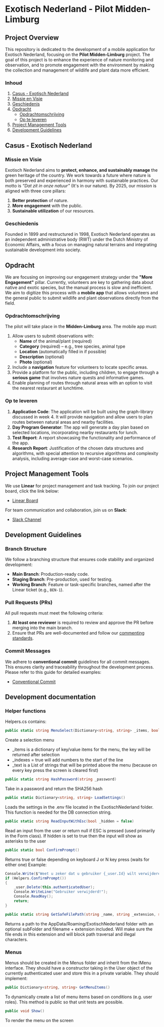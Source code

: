 # Exotisch Nederland - Pilot Midden-Limburg

## Project Overview

This repository is dedicated to the development of a mobile application for Exotisch Nederland, focusing on the **Pilot Midden-Limburg** project. The goal of this project is to enhance the experience of nature monitoring and observation, and to promote engagement with the environment by making the collection and management of wildlife and plant data more efficient.

### Inhoud

1. [Casus - Exotisch Nederland](#casus---exotisch-nederland)
2. [Missie en Visie](#missie-en-visie)
3. [Geschiedenis](#geschiedenis)
4. [Opdracht](#opdracht)
   - [Opdrachtomschrijving](#opdrachtomschrijving)
   - [Op te leveren](#op-te-leveren)
5. [Project Management Tools](#project-management-tools)
6. [Development Guidelines](#development-guidelines)

## Casus - Exotisch Nederland

### Missie en Visie

Exotisch Nederland aims to **protect, enhance, and sustainably manage** the green heritage of the country. We work towards a future where nature is both preserved and experienced in harmony with sustainable practices. Our motto is *“Dat zit in onze natuur”* (It's in our nature). By 2025, our mission is aligned with three core pillars:

1. **Better protection** of nature.
2. **More engagement** with the public.
3. **Sustainable utilization** of our resources.

### Geschiedenis

Founded in 1899 and restructured in 1998, Exotisch Nederland operates as an independent administrative body (RWT) under the Dutch Ministry of Economic Affairs, with a focus on managing natural terrains and integrating sustainable development into society.

## Opdracht

We are focusing on improving our engagement strategy under the **"More Engagement"** pillar. Currently, volunteers are key to gathering data about native and exotic species, but the manual process is slow and inefficient. We aim to digitize this process with a **mobile app** that allows volunteers and the general public to submit wildlife and plant observations directly from the field.

### Opdrachtomschrijving

The pilot will take place in the **Midden-Limburg** area. The mobile app must:

1. Allow users to submit observations with:
   - **Name** of the animal/plant (required)
   - **Category** (required) – e.g., tree species, animal type
   - **Location** (automatically filled in if possible)
   - **Description** (optional)
   - **Photo** (optional)
2. Include a **navigation** feature for volunteers to locate specific areas.
3. Provide a platform for the public, including children, to engage through a **serious game** that involves nature quests and informative games.
4. Enable planning of routes through natural areas with an option to visit the nearest restaurant at lunchtime.

### Op te leveren

1. **Application Code**: The application will be built using the graph-library discussed in week 4. It will provide navigation and allow users to plan routes between natural areas and nearby facilities.
2. **Day Program Generator**: The app will generate a day plan based on selected locations, incorporating nearby restaurants for lunch.
3. **Test Report**: A report showcasing the functionality and performance of the app.
4. **Research Report**: Justification of the chosen data structures and algorithms, with special attention to recursive algorithms and complexity analysis, including average-case and worst-case scenarios.

## Project Management Tools

We use **Linear** for project management and task tracking. To join our project board, click the link below:

- [Linear Board](https://linear.app/bent-synergy/join/cdcf41bfc8ef89e3b65496d88954a0f1?s=4)

For team communication and collaboration, join us on **Slack**:

- [Slack Channel](https://join.slack.com/t/bent-synergy/shared_invite/zt-2q0pxsuwy-kq6eUiZi3lbDIc8dhthYNg)

## Development Guidelines

### Branch Structure

We follow a branching structure that ensures code stability and organized development:

- **Main Branch**: Production-ready code.
- **Staging Branch**: Pre-production, used for testing.
- **Working Branch**: Feature or task-specific branches, named after the Linear ticket (e.g., `BEN-1`).

### Pull Requests (PRs)

All pull requests must meet the following criteria:

1. **At least one reviewer** is required to review and approve the PR before merging into the main branch.
2. Ensure that PRs are well-documented and follow our [commenting standards](https://conventionalcomments.org/).

### Commit Messages

We adhere to **conventional commit** guidelines for all commit messages. This ensures clarity and traceability throughout the development process. Please refer to this guide for detailed examples:

- [Conventional Commit](https://www.google.com/search?client=safari&rls=en&q=conventional+commit&ie=UTF-8&oe=UTF-8)

## Development documentation

### Helper functions

Helpers.cs contains:

```cs
public static string MenuSelect(Dictionary<string, string> _items, bool _indexes = false, List<string> _text = null)
```

Create a selection menu

- _items is a dictionary of key/value items for the menu, the key will be returned after selection
- _indexes = true will add numbers to the start of the line
- _text is a List of strings that will be printed above the menu (because on every key press the screen is cleared first)

```cs
public static string HashPassword(string _password)
```

Take in a password and return the SHA256 hash

```cs
public static Dictionary<string, string> LoadSettings()
```

Loads the settings in the .env file located in the ExotischNederland folder. This function is needed for the DB connection string.

```cs
public static string ReadInputWithEsc(bool _hidden = false)
```

Read an input from the user or return null if ESC is pressed (used primarily in the Form class). If hidden is set to true then the input will show as asterisks to the user

```cs
public static bool ConfirmPrompt()
```

Returns true or false depending on keyboard J or N key press (waits for either one)
Example:

```cs
Console.Write($"Weet u zeker dat u gebruiker {_user.Id} wilt verwijderen? [J/N]");
if (Helpers.ConfirmPrompt())
{
    _user.Delete(this.authenticatedUser);
    Console.WriteLine("Gebruiker verwijderd!");
    Console.ReadKey();
    return;
}
```

```cs
public static string GetSafeFilePath(string _name, string _extension, string _subFolder = null)
```

Returns a path to the AppData/Roaming/ExotischNederland folder with an optional subFolder and filename + extension included. Will make sure the file ends in this extension and will block path traversal and illegal characters.

### Menus

Menus should be created in the Menus folder and inherit from the IMenu interface. They should have a constructor taking in the User object of the currently authenticated user and store this in a private variable. They should implement:

```cs
public Dictionary<string, string> GetMenuItems()
```

To dynamically create a list of menu items based on conditions (e.g. user roles). This method is public so that unit tests are possible.

```cs
public void Show()
```

To render the menu on the screen
